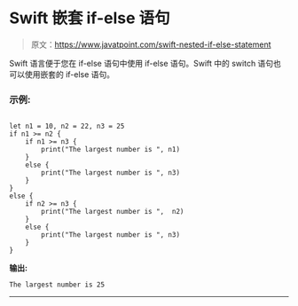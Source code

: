 # Swift 嵌套 if-else 语句

> 原文：<https://www.javatpoint.com/swift-nested-if-else-statement>

Swift 语言便于您在 if-else 语句中使用 if-else 语句。Swift 中的 switch 语句也可以使用嵌套的 if-else 语句。

### 示例:

```

let n1 = 10, n2 = 22, n3 = 25
if n1 >= n2 {
	if n1 >= n3 {
		print("The largest number is ", n1)
	}
	else {
		print("The largest number is ", n3)
	}
}
else {
	if n2 >= n3 {
		print("The largest number is ",  n2)
	}
	else {
		print("The largest number is ", n3)
	}
}

```

**输出:**

```
The largest number is 25

```

* * *